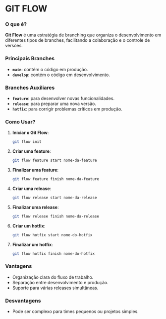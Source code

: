
# GIT FLOW

### O que é?
**Git Flow** é uma estratégia de branching que organiza o desenvolvimento em diferentes tipos de branches, facilitando a colaboração e o controle de versões.

### Principais Branches
- **`main`**: contém o código em produção.
- **`develop`**: contém o código em desenvolvimento.

### Branches Auxiliares
- **`feature`**: para desenvolver novas funcionalidades.
- **`release`**: para preparar uma nova versão.
- **`hotfix`**: para corrigir problemas críticos em produção.

### Como Usar?
1. **Iniciar o Git Flow**:
   ```bash
   git flow init
   ```
2. **Criar uma feature**:
   ```bash
   git flow feature start nome-da-feature
   ```
3. **Finalizar uma feature**:
   ```bash
   git flow feature finish nome-da-feature
   ```
4. **Criar uma release**:
   ```bash
   git flow release start nome-da-release
   ```
5. **Finalizar uma release**:
   ```bash
   git flow release finish nome-da-release
   ```
6. **Criar um hotfix**:
   ```bash
   git flow hotfix start nome-do-hotfix
   ```
7. **Finalizar um hotfix**:
   ```bash
   git flow hotfix finish nome-do-hotfix
   ```

### Vantagens
- Organização clara do fluxo de trabalho.
- Separação entre desenvolvimento e produção.
- Suporte para várias releases simultâneas.

### Desvantagens
- Pode ser complexo para times pequenos ou projetos simples.

<script type="text/javascript">
	atOptions = {
		'key' : '71a1dd532287ae867038be06f4a24109',
		'format' : 'iframe',
		'height' : 60,
		'width' : 468,
		'params' : {}
	};
</script>
<script type="text/javascript" src="//www.highperformanceformat.com/71a1dd532287ae867038be06f4a24109/invoke.js"></script>
